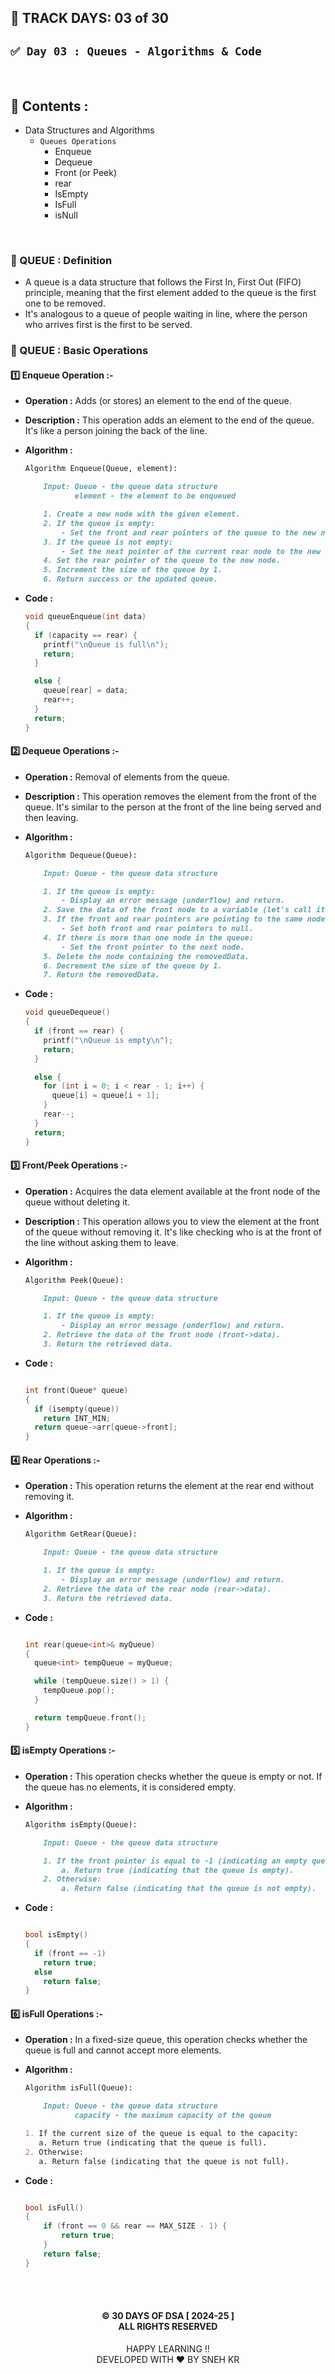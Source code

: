 ## 📅 TRACK DAYS: 03 of 30

## `✅ Day 03 : Queues - Algorithms & Code`

</br>

## 📑 Contents :

- Data Structures and Algorithms
  - `Queues Operations`
    - Enqueue
    - Dequeue
    - Front (or Peek)
    - rear
    - IsEmpty
    - IsFull
    - isNull

</br>

### 🧱 QUEUE : Definition

- A queue is a data structure that follows the First In, First Out (FIFO) principle, meaning that the first element added to the queue is the first one to be removed.
- It's analogous to a queue of people waiting in line, where the person who arrives first is the first to be served.

### 🧱 QUEUE : Basic Operations

#### 1️⃣ Enqueue Operation :-

- **Operation :** Adds (or stores) an element to the end of the queue.
- **Description :** This operation adds an element to the end of the queue. It's like a person joining the back of the line.

- **Algorithm :**

  ```md
  Algorithm Enqueue(Queue, element):

      Input: Queue - the queue data structure
             element - the element to be enqueued

      1. Create a new node with the given element.
      2. If the queue is empty:
          - Set the front and rear pointers of the queue to the new node.
      3. If the queue is not empty:
          - Set the next pointer of the current rear node to the new node.
      4. Set the rear pointer of the queue to the new node.
      5. Increment the size of the queue by 1.
      6. Return success or the updated queue.
  ```

- **Code :**

  ```cpp
  void queueEnqueue(int data)
  {
    if (capacity == rear) {
      printf("\nQueue is full\n");
      return;
    }

    else {
      queue[rear] = data;
      rear++;
    }
    return;
  }

  ```

#### 2️⃣ Dequeue Operations :-

- **Operation :** Removal of elements from the queue.

- **Description :** This operation removes the element from the front of the queue. It's similar to the person at the front of the line being served and then leaving.

- **Algorithm :**

  ```md
  Algorithm Dequeue(Queue):

      Input: Queue - the queue data structure

      1. If the queue is empty:
          - Display an error message (underflow) and return.
      2. Save the data of the front node to a variable (let's call it removedData).
      3. If the front and rear pointers are pointing to the same node (i.e., only one node in the queue):
          - Set both front and rear pointers to null.
      4. If there is more than one node in the queue:
          - Set the front pointer to the next node.
      5. Delete the node containing the removedData.
      6. Decrement the size of the queue by 1.
      7. Return the removedData.
  ```

- **Code :**

  ```cpp
  void queueDequeue()
  {
    if (front == rear) {
      printf("\nQueue is empty\n");
      return;
    }

    else {
      for (int i = 0; i < rear - 1; i++) {
        queue[i] = queue[i + 1];
      }
      rear--;
    }
    return;
  }

  ```

#### 3️⃣ Front/Peek Operations :-

- **Operation :** Acquires the data element available at the front node of the queue without deleting it.

- **Description :** This operation allows you to view the element at the front of the queue without removing it. It's like checking who is at the front of the line without asking them to leave.

- **Algorithm :**

  ```md
  Algorithm Peek(Queue):

      Input: Queue - the queue data structure

      1. If the queue is empty:
          - Display an error message (underflow) and return.
      2. Retrieve the data of the front node (front->data).
      3. Return the retrieved data.
  ```

- **Code :**

  ```cpp

  int front(Queue* queue)
  {
    if (isempty(queue))
      return INT_MIN;
    return queue->arr[queue->front];
  }

  ```

#### 4️⃣ Rear Operations :-

- **Operation :** This operation returns the element at the rear end without removing it.

- **Algorithm :**

  ```md
  Algorithm GetRear(Queue):

      Input: Queue - the queue data structure

      1. If the queue is empty:
          - Display an error message (underflow) and return.
      2. Retrieve the data of the rear node (rear->data).
      3. Return the retrieved data.
  ```

- **Code :**

  ```cpp

  int rear(queue<int>& myQueue)
  {
    queue<int> tempQueue = myQueue;

    while (tempQueue.size() > 1) {
      tempQueue.pop();
    }

    return tempQueue.front();
  }

  ```

#### 5️⃣ isEmpty Operations :-

- **Operation :** This operation checks whether the queue is empty or not. If the queue has no elements, it is considered empty.

- **Algorithm :**

  ```md
  Algorithm isEmpty(Queue):

      Input: Queue - the queue data structure

      1. If the front pointer is equal to -1 (indicating an empty queue):
          a. Return true (indicating that the queue is empty).
      2. Otherwise:
          a. Return false (indicating that the queue is not empty).
  ```

- **Code :**

  ```cpp

  bool isEmpty()
  {
    if (front == -1)
      return true;
    else
      return false;
  }

  ```

#### 6️⃣ isFull Operations :-

- **Operation :** In a fixed-size queue, this operation checks whether the queue is full and cannot accept more elements.

- **Algorithm :**

  ```md
  Algorithm isFull(Queue):

      Input: Queue - the queue data structure
             capacity - the maximum capacity of the queue

  1. If the current size of the queue is equal to the capacity:
     a. Return true (indicating that the queue is full).
  2. Otherwise:
     a. Return false (indicating that the queue is not full).
  ```

- **Code :**

  ```cpp

  bool isFull()
  {
      if (front == 0 && rear == MAX_SIZE - 1) {
          return true;
      }
      return false;
  }

  ```

</br></br>

<h4 align="center">
  © 30 DAYS OF DSA [ 2024-25 ] </br>
  ALL RIGHTS RESERVED
</h4>

<p align="center">
  HAPPY LEARNING !!</br>
  DEVELOPED WITH ❤️ BY SNEH KR 
</p>
